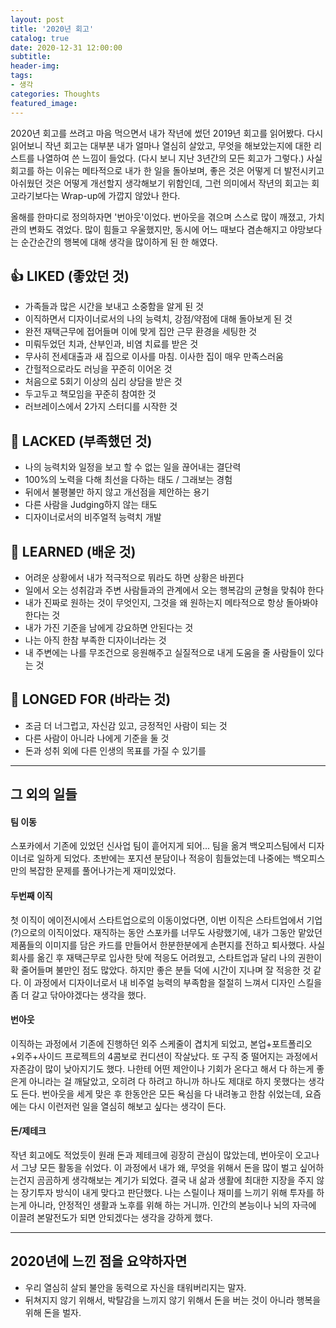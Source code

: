 ```yaml
---
layout: post
title: '2020년 회고'
catalog: true
date: 2020-12-31 12:00:00
subtitle: 
header-img:
tags: 
- 생각
categories: Thoughts
featured_image:
---
```


2020년 회고를 쓰려고 마음 먹으면서 내가 작년에 썼던 2019년 회고를 읽어봤다. 다시 읽어보니 작년 회고는 대부분 내가 얼마나 열심히 살았고, 무엇을 해보았는지에 대한 리스트를 나열하여 쓴 느낌이 들었다. (다시 보니 지난 3년간의 모든 회고가 그렇다.) 사실 회고를 하는 이유는 메타적으로 내가 한 일을 돌아보며, 좋은 것은 어떻게 더 발전시키고 아쉬웠던 것은 어떻게 개선할지 생각해보기 위함인데, 그런 의미에서 작년의 회고는 회고라기보다는 Wrap-up에 가깝지 않았나 한다. 



올해를 한마디로 정의하자면 '번아웃'이었다. 번아웃을 겪으며 스스로 많이 깨졌고, 가치관의 변화도 겪었다. 많이 힘들고 우울했지만, 동시에 어느 때보다 겸손해지고 야망보다는 순간순간의 행복에 대해 생각을 많이하게 된 한 해였다. 

## 👍 LIKED (좋았던 것)
- 가족들과 많은 시간을 보내고 소중함을 알게 된 것
- 이직하면서 디자이너로서의 나의 능력치, 강점/약점에 대해 돌아보게 된 것
- 완전 재택근무에 접어들며 이에 맞게 집안 근무 환경을 세팅한 것
- 미뤄두었던 치과, 산부인과, 비염 치료를 받은 것
- 무사히 전세대출과 새 집으로 이사를 마침. 이사한 집이 매우 만족스러움
- 간헐적으로라도 러닝을 꾸준히 이어온 것
- 처음으로 5회기 이상의 심리 상담을 받은 것
- 두고두고 책모임을 꾸준히 참여한 것
- 러브레이스에서 2가지 스터디를 시작한 것

## 🥲 LACKED (부족했던 것)
- 나의 능력치와 일정을 보고 할 수 없는 일을 끊어내는 결단력
- 100%의 노력을 다해 최선을 다하는 태도 / 그래보는 경험
- 뒤에서 불평불만 하지 않고 개선점을 제안하는 용기
- 다른 사람을 Judging하지 않는 태도
- 디자이너로서의 비주얼적 능력치 개발

## 📝 LEARNED (배운 것)
- 어려운 상황에서 내가 적극적으로 뭐라도 하면 상황은 바뀐다
- 일에서 오는 성취감과 주변 사람들과의 관계에서 오는 행복감의 균형을 맞춰야 한다
- 내가 진짜로 원하는 것이 무엇인지, 그것을 왜 원하는지 메타적으로 항상 돌아봐야 한다는 것
- 내가 가진 기준을 남에게 강요하면 안된다는 것
- 나는 아직 한참 부족한 디자이너라는 것
- 내 주변에는 나를 무조건으로 응원해주고 실질적으로 내게 도움을 줄 사람들이 있다는 것

## 🌟 LONGED FOR (바라는 것)
- 조금 더 너그럽고, 자신감 있고, 긍정적인 사람이 되는 것
- 다른 사람이 아니라 나에게 기준을 둘 것
- 돈과 성취 외에 다른 인생의 목표를 가질 수 있기를

-----

## 그 외의 일들

#### 팀 이동
스포카에서 기존에 있었던 신사업 팀이 흩어지게 되어... 팀을 옮겨 백오피스팀에서 디자이너로 일하게 되었다. 초반에는 포지션 분담이나 적응이 힘들었는데 나중에는 백오피스만의 복잡한 문제를 풀어나가는게 재미있었다.

#### 두번째 이직
첫 이직이 에이전시에서 스타트업으로의 이동이었다면, 이번 이직은 스타트업에서 기업(?)으로의 이직이었다. 재직하는 동안 스포카를 너무도 사랑했기에, 내가 그동안 맡았던 제품들의 이미지를 담은 카드를 만들어서 한분한분에게 손편지를 전하고 퇴사했다. 사실 회사를 옮긴 후 재택근무로 입사한 탓에 적응도 어려웠고, 스타트업과 달리 나의 권한이 확 줄어들며 불만인 점도 많았다. 하지만 좋은 분들 덕에 시간이 지나며 잘 적응한 것 같다. 이 과정에서 디자이너로서 내 비주얼 능력의 부족함을 절절히 느껴서 디자인 스킬을 좀 더 갈고 닦아야겠다는 생각을 했다.

#### 번아웃
이직하는 과정에서 기존에 진행하던 외주 스케줄이 겹치게 되었고, 본업+포트폴리오+외주+사이드 프로젝트의 4콤보로 컨디션이 작살났다. 또 구직 중 떨어지는 과정에서 자존감이 많이 낮아지기도 했다. 나한테 어떤 제안이나 기회가 온다고 해서 다 하는게 좋은게 아니라는 걸 깨달았고, 오히려 다 하려고 하니까 하나도 제대로 하지 못했다는 생각도 든다. 번아웃을 세게 맞은 후 한동안은 모든 욕심을 다 내려놓고 한참 쉬었는데, 요즘에는 다시 이런저런 일을 열심히 해보고 싶다는 생각이 든다.


#### 돈/제테크
작년 회고에도 적었듯이 원래 돈과 제테크에 굉장히 관심이 많았는데, 번아웃이 오고나서 그냥 모든 활동을 쉬었다. 이 과정에서 내가 왜, 무엇을 위해서 돈을 많이 벌고 싶어하는건지 곰곰하게 생각해보는 계기가 되었다. 결국 내 삶과 생활에 최대한 지장을 주지 않는 장기투자 방식이 내게 맞다고 판단했다. 나는 스릴이나 재미를 느끼기 위해 투자를 하는게 아니라, 안정적인 생활과 노후를 위해 하는 거니까. 인간의 본능이나 뇌의 자극에 이끌려 본말전도가 되면 안되겠다는 생각을 강하게 했다.

-----

## 2020년에 느낀 점을 요약하자면

- 우리 열심히 살되 불안을 동력으로 자신을 태워버리지는 말자.
- 뒤쳐지지 않기 위해서, 박탈감을 느끼지 않기 위해서 돈을 버는 것이 아니라 행복을 위해 돈을 벌자.
